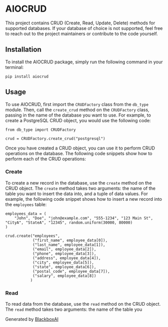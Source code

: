  # AIOCRUD

This project contains CRUD (Create, Read, Update, Delete) methods for supported databases. If your database of choice is not supported, feel free to reach out to the project maintainers or contribute to the code yourself.

## Installation

To install the AIOCRUD package, simply run the following command in your terminal:

```
pip install aiocrud
```

## Usage

To use AIOCRUD, first import the `CRUDFactory` class from the `db_type` module. Then, call the `create_crud` method on the `CRUDFactory` class, passing in the name of the database you want to use. For example, to create a PostgreSQL CRUD object, you would use the following code:

```
from db_type import CRUDFactory

crud = CRUDFactory.create_crud("postgresql")
```

Once you have created a CRUD object, you can use it to perform CRUD operations on the database. The following code snippets show how to perform each of the CRUD operations:

### Create

To create a new record in the database, use the `create` method on the CRUD object. The `create` method takes two arguments: the name of the table you want to insert the data into, and a tuple of data values. For example, the following code snippet shows how to insert a new record into the `employees` table:

```
employees_data = (
    "John", "Doe", "john@example.com", "555-1234", "123 Main St", "CityA", "StateA", "12345", random.uniform(30000, 80000)
)

crud.create("employees", 
            ("first_name", employee_data[0]),
            ("last_name", employee_data[1]),
            ("email", employee_data[2]),
            ("phone", employee_data[3]),
            ("address", employee_data[4]),
            ("city", employee_data[5]),
            ("state", employee_data[6]),
            ("postal_code", employee_data[7]),
            ("salary", employee_data[8])
           )
```

### Read

To read data from the database, use the `read` method on the CRUD object. The `read` method takes two arguments: the name of the table you

Generated by [BlackboxAI](https://www.useblackbox.ai)